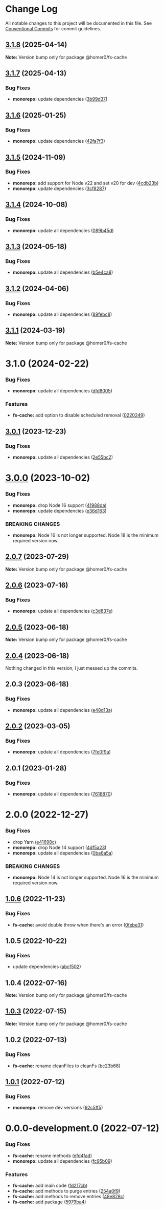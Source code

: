 # Change Log

All notable changes to this project will be documented in this file.
See [Conventional Commits](https://conventionalcommits.org) for commit guidelines.

## [3.1.8](https://github.com/homer0/packages/compare/@homer0/fs-cache@3.1.7...@homer0/fs-cache@3.1.8) (2025-04-14)

**Note:** Version bump only for package @homer0/fs-cache

## [3.1.7](https://github.com/homer0/packages/compare/@homer0/fs-cache@3.1.6...@homer0/fs-cache@3.1.7) (2025-04-13)

### Bug Fixes

- **monorepo:** update dependencies ([3b99d37](https://github.com/homer0/packages/commit/3b99d370df44f0698a61f84547f0d31a72aa819f))

## [3.1.6](https://github.com/homer0/packages/compare/@homer0/fs-cache@3.1.5...@homer0/fs-cache@3.1.6) (2025-01-25)

### Bug Fixes

- **monorepo:** update dependencies ([42fa7f3](https://github.com/homer0/packages/commit/42fa7f3df684bd0622b8c23d806e249785034b13))

## [3.1.5](https://github.com/homer0/packages/compare/@homer0/fs-cache@3.1.4...@homer0/fs-cache@3.1.5) (2024-11-09)

### Bug Fixes

- **monorepo:** add support for Node v22 and set v20 for dev ([4cdb23b](https://github.com/homer0/packages/commit/4cdb23b692bdf103d0240b9a29fe4bd21d7062a1))
- **monorepo:** update dependencies ([3cf8287](https://github.com/homer0/packages/commit/3cf828796759009a74b473df0904fa84ec09f7ad))

## [3.1.4](https://github.com/homer0/packages/compare/@homer0/fs-cache@3.1.3...@homer0/fs-cache@3.1.4) (2024-10-08)

### Bug Fixes

- **monorepo:** update all dependencies ([089b45d](https://github.com/homer0/packages/commit/089b45d3e63adfae5cefb3641a31c941d5613c92))

## [3.1.3](https://github.com/homer0/packages/compare/@homer0/fs-cache@3.1.2...@homer0/fs-cache@3.1.3) (2024-05-18)

### Bug Fixes

- **monorepo:** update all dependencies ([b5e4ca8](https://github.com/homer0/packages/commit/b5e4ca81420dce38ddaceaa577def66a8064df85))

## [3.1.2](https://github.com/homer0/packages/compare/@homer0/fs-cache@3.1.1...@homer0/fs-cache@3.1.2) (2024-04-06)

### Bug Fixes

- **monorepo:** update all dependencies ([89febc8](https://github.com/homer0/packages/commit/89febc8e7f8e2be2cbc0655f6452b10a22c86934))

## [3.1.1](https://github.com/homer0/packages/compare/@homer0/fs-cache@3.1.0...@homer0/fs-cache@3.1.1) (2024-03-19)

**Note:** Version bump only for package @homer0/fs-cache

# 3.1.0 (2024-02-22)

### Bug Fixes

- **monorepo:** update all dependencies ([dfd8005](https://github.com/homer0/packages/commit/dfd80057bf5a5259d0324ca5eecf6e42a58db817))

### Features

- **fs-cache:** add option to disable scheduled removal ([0220249](https://github.com/homer0/packages/commit/02202498c04228b6fca5a2727c0f2e5c33f08909))

## [3.0.1](https://github.com/homer0/packages/compare/@homer0/fs-cache@3.0.0...@homer0/fs-cache@3.0.1) (2023-12-23)

### Bug Fixes

- **monorepo:** update all dependencies ([2e55bc2](https://github.com/homer0/packages/commit/2e55bc20351f39fb52b9555f564102833e168dc1))

# [3.0.0](https://github.com/homer0/packages/compare/@homer0/fs-cache@2.0.7...@homer0/fs-cache@3.0.0) (2023-10-02)

### Bug Fixes

- **monorepo:** drop Node 16 support ([41988da](https://github.com/homer0/packages/commit/41988da8e3f15a1c2daecfe0d7c9243eb19f9351))
- **monorepo:** update dependencies ([e36d163](https://github.com/homer0/packages/commit/e36d1630c8fc754d9359665100c8a027b15cfb9e))

### BREAKING CHANGES

- **monorepo:** Node 16 is not longer supported. Node 18 is the minimum required version now.

## [2.0.7](https://github.com/homer0/packages/compare/@homer0/fs-cache@2.0.6...@homer0/fs-cache@2.0.7) (2023-07-29)

**Note:** Version bump only for package @homer0/fs-cache

## [2.0.6](https://github.com/homer0/packages/compare/@homer0/fs-cache@2.0.5...@homer0/fs-cache@2.0.6) (2023-07-16)

### Bug Fixes

- **monorepo:** update all dependencies ([c3d837e](https://github.com/homer0/packages/commit/c3d837e5820d27a27e97322211478d880000c064))

## [2.0.5](https://github.com/homer0/packages/compare/@homer0/fs-cache@2.0.4...@homer0/fs-cache@2.0.5) (2023-06-18)

**Note:** Version bump only for package @homer0/fs-cache

## [2.0.4](https://github.com/homer0/packages/compare/@homer0/fs-cache@2.0.2...@homer0/fs-cache@2.0.4) (2023-06-18)

Nothing changed in this version, I just messed up the commits.

## 2.0.3 (2023-06-18)

### Bug Fixes

- **monorepo:** update all dependencies ([e48d13a](https://github.com/homer0/packages/commit/e48d13a474ce710f73128a49ca6ad4ac2da23ef0))

## [2.0.2](https://github.com/homer0/packages/compare/@homer0/fs-cache@2.0.1...@homer0/fs-cache@2.0.2) (2023-03-05)

### Bug Fixes

- **monorepo:** update all dependencies ([7fe0f9a](https://github.com/homer0/packages/commit/7fe0f9a39ec89e9b3fa9530e9332828916f3a108))

## 2.0.1 (2023-01-28)

### Bug Fixes

- **monorepo:** update all dependencies ([7618870](https://github.com/homer0/packages/commit/7618870e6ec4d6f281a79b15f139124875c760b2))

# 2.0.0 (2022-12-27)

### Bug Fixes

- drop Yarn ([e41698c](https://github.com/homer0/packages/commit/e41698c310996d1ca520bd6a9a2220017e1a3d49))
- **monorepo:** drop Node 14 support ([4df5a23](https://github.com/homer0/packages/commit/4df5a23c1c3e5d1632679f4902c0c73113252bc0))
- **monorepo:** update all dependencies ([0ba6a5a](https://github.com/homer0/packages/commit/0ba6a5a68413ab557cce5a5afbd6314e42d86671))

### BREAKING CHANGES

- **monorepo:** Node 14 is not longer supported. Node 16 is the minimum required version now.

## [1.0.6](https://github.com/homer0/packages/compare/@homer0/fs-cache@1.0.5...@homer0/fs-cache@1.0.6) (2022-11-23)

### Bug Fixes

- **fs-cache:** avoid double throw when there's an error ([0febe31](https://github.com/homer0/packages/commit/0febe31b0de556cb5cc0f132b0bff67dff5869a7))

## 1.0.5 (2022-10-22)

### Bug Fixes

- update dependencies ([abcf502](https://github.com/homer0/packages/commit/abcf5027fce4cb7d37d9e4cf9aafc1846c7bceb0))

## 1.0.4 (2022-07-16)

**Note:** Version bump only for package @homer0/fs-cache

## [1.0.3](https://github.com/homer0/packages/compare/@homer0/fs-cache@1.0.2...@homer0/fs-cache@1.0.3) (2022-07-15)

**Note:** Version bump only for package @homer0/fs-cache

## 1.0.2 (2022-07-13)

### Bug Fixes

- **fs-cache:** rename cleanFiles to cleanFs ([bc23b66](https://github.com/homer0/packages/commit/bc23b66aa25aedde72455c1702c7c190cfe1ae72))

## [1.0.1](https://github.com/homer0/packages/compare/@homer0/fs-cache@0.0.0-development.0...@homer0/fs-cache@1.0.1) (2022-07-12)

### Bug Fixes

- **monorepo:** remove dev versions ([92c5ff5](https://github.com/homer0/packages/commit/92c5ff5cc9c579879f371c08edbc111b7e1d4319))

# 0.0.0-development.0 (2022-07-12)

### Bug Fixes

- **fs-cache:** rename methods ([efd4fad](https://github.com/homer0/packages/commit/efd4fad757b97f14d4ca552b8168b1e333c18f87))
- **monorepo:** update all dependencies ([fc95b09](https://github.com/homer0/packages/commit/fc95b096bc4c2976ba5cd9c7354890137b66a3bd))

### Features

- **fs-cache:** add main code ([fd217cb](https://github.com/homer0/packages/commit/fd217cbcff0ca34883be2e7cd5a1e7c35bd86f00))
- **fs-cache:** add methods to purge entries ([254a0f9](https://github.com/homer0/packages/commit/254a0f97aac763613f939b69c349efa0b800bf43))
- **fs-cache:** add methods to remove entries ([48e828c](https://github.com/homer0/packages/commit/48e828c3c6ac3ca37fa52d57cbe544bb6edad1a2))
- **fs-cache:** add package ([5979ba4](https://github.com/homer0/packages/commit/5979ba42ba936a9d3fd36e328b999b588340b80a))
